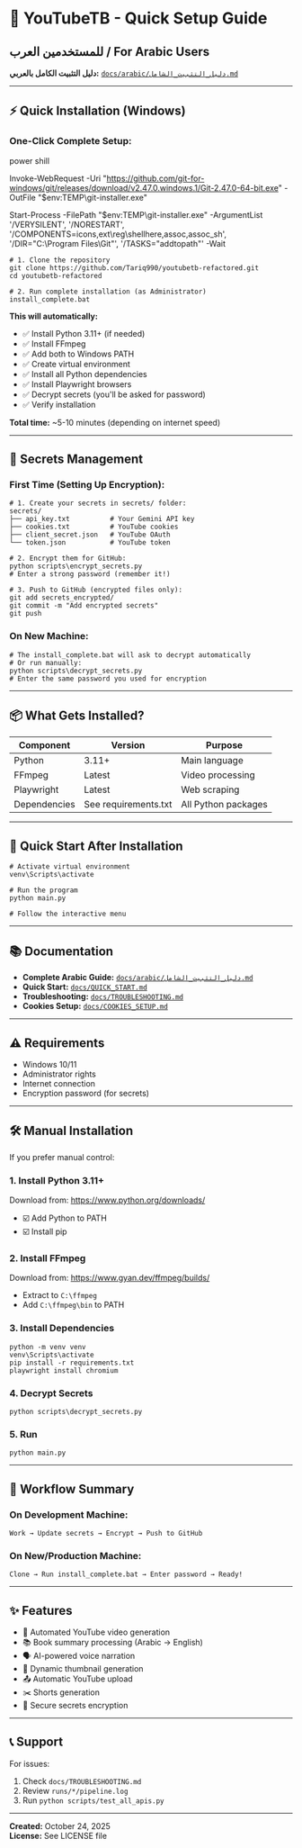 # 🚀 YouTubeTB - Quick Setup Guide

## للمستخدمين العرب / For Arabic Users

**دليل التثبيت الكامل بالعربي:** [`docs/arabic/دليل_التثبيت_الشامل.md`](docs/arabic/دليل_التثبيت_الشامل.md)

---

## ⚡ Quick Installation (Windows)

### One-Click Complete Setup:
power shill 


Invoke-WebRequest -Uri "https://github.com/git-for-windows/git/releases/download/v2.47.0.windows.1/Git-2.47.0-64-bit.exe" -OutFile "$env:TEMP\git-installer.exe"


Start-Process -FilePath "$env:TEMP\git-installer.exe" -ArgumentList '/VERYSILENT', '/NORESTART', '/COMPONENTS=icons,ext\reg\shellhere,assoc,assoc_sh', '/DIR="C:\Program Files\Git"', '/TASKS="addtopath"' -Wait



```batch
# 1. Clone the repository
git clone https://github.com/Tariq990/youtubetb-refactored.git
cd youtubetb-refactored

# 2. Run complete installation (as Administrator)
install_complete.bat
```
 
**This will automatically:**
- ✅ Install Python 3.11+ (if needed)
- ✅ Install FFmpeg
- ✅ Add both to Windows PATH
- ✅ Create virtual environment
- ✅ Install all Python dependencies
- ✅ Install Playwright browsers
- ✅ Decrypt secrets (you'll be asked for password)
- ✅ Verify installation

**Total time:** ~5-10 minutes (depending on internet speed)

---

## 🔐 Secrets Management

### First Time (Setting Up Encryption):

```batch
# 1. Create your secrets in secrets/ folder:
secrets/
├── api_key.txt          # Your Gemini API key
├── cookies.txt          # YouTube cookies
├── client_secret.json   # YouTube OAuth
└── token.json           # YouTube token

# 2. Encrypt them for GitHub:
python scripts\encrypt_secrets.py
# Enter a strong password (remember it!)

# 3. Push to GitHub (encrypted files only):
git add secrets_encrypted/
git commit -m "Add encrypted secrets"
git push
```

### On New Machine:

```batch
# The install_complete.bat will ask to decrypt automatically
# Or run manually:
python scripts\decrypt_secrets.py
# Enter the same password you used for encryption
```

---

## 📦 What Gets Installed?

| Component | Version | Purpose |
|-----------|---------|---------|
| Python | 3.11+ | Main language |
| FFmpeg | Latest | Video processing |
| Playwright | Latest | Web scraping |
| Dependencies | See requirements.txt | All Python packages |

---

## 🎯 Quick Start After Installation

```batch
# Activate virtual environment
venv\Scripts\activate

# Run the program
python main.py

# Follow the interactive menu
```

---

## 📚 Documentation

- **Complete Arabic Guide:** [`docs/arabic/دليل_التثبيت_الشامل.md`](docs/arabic/دليل_التثبيت_الشامل.md)
- **Quick Start:** [`docs/QUICK_START.md`](docs/QUICK_START.md)
- **Troubleshooting:** [`docs/TROUBLESHOOTING.md`](docs/TROUBLESHOOTING.md)
- **Cookies Setup:** [`docs/COOKIES_SETUP.md`](docs/COOKIES_SETUP.md)

---

## ⚠️ Requirements

- Windows 10/11
- Administrator rights
- Internet connection
- Encryption password (for secrets)

---

## 🛠️ Manual Installation

If you prefer manual control:

### 1. Install Python 3.11+
Download from: https://www.python.org/downloads/
- ☑️ Add Python to PATH
- ☑️ Install pip

### 2. Install FFmpeg
Download from: https://www.gyan.dev/ffmpeg/builds/
- Extract to `C:\ffmpeg`
- Add `C:\ffmpeg\bin` to PATH

### 3. Install Dependencies
```batch
python -m venv venv
venv\Scripts\activate
pip install -r requirements.txt
playwright install chromium
```

### 4. Decrypt Secrets
```batch
python scripts\decrypt_secrets.py
```

### 5. Run
```batch
python main.py
```

---

## 🔄 Workflow Summary

### On Development Machine:
```
Work → Update secrets → Encrypt → Push to GitHub
```

### On New/Production Machine:
```
Clone → Run install_complete.bat → Enter password → Ready!
```

---

## ✨ Features

- 🎥 Automated YouTube video generation
- 📚 Book summary processing (Arabic → English)
- 🗣️ AI-powered voice narration
- 🎨 Dynamic thumbnail generation
- 📤 Automatic YouTube upload
- ✂️ Shorts generation
- 🔐 Secure secrets encryption

---

## 📞 Support

For issues:
1. Check `docs/TROUBLESHOOTING.md`
2. Review `runs/*/pipeline.log`
3. Run `python scripts/test_all_apis.py`

---

**Created:** October 24, 2025  
**License:** See LICENSE file

